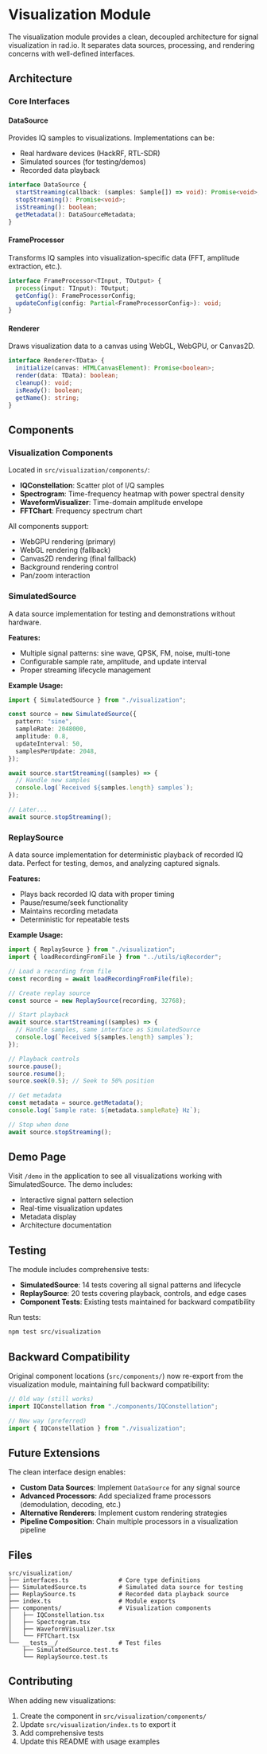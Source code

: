 # Visualization Module

The visualization module provides a clean, decoupled architecture for signal visualization in rad.io. It separates data sources, processing, and rendering concerns with well-defined interfaces.

## Architecture

### Core Interfaces

#### DataSource

Provides IQ samples to visualizations. Implementations can be:

- Real hardware devices (HackRF, RTL-SDR)
- Simulated sources (for testing/demos)
- Recorded data playback

```typescript
interface DataSource {
  startStreaming(callback: (samples: Sample[]) => void): Promise<void>;
  stopStreaming(): Promise<void>;
  isStreaming(): boolean;
  getMetadata(): DataSourceMetadata;
}
```

#### FrameProcessor

Transforms IQ samples into visualization-specific data (FFT, amplitude extraction, etc.).

```typescript
interface FrameProcessor<TInput, TOutput> {
  process(input: TInput): TOutput;
  getConfig(): FrameProcessorConfig;
  updateConfig(config: Partial<FrameProcessorConfig>): void;
}
```

#### Renderer

Draws visualization data to a canvas using WebGL, WebGPU, or Canvas2D.

```typescript
interface Renderer<TData> {
  initialize(canvas: HTMLCanvasElement): Promise<boolean>;
  render(data: TData): boolean;
  cleanup(): void;
  isReady(): boolean;
  getName(): string;
}
```

## Components

### Visualization Components

Located in `src/visualization/components/`:

- **IQConstellation**: Scatter plot of I/Q samples
- **Spectrogram**: Time-frequency heatmap with power spectral density
- **WaveformVisualizer**: Time-domain amplitude envelope
- **FFTChart**: Frequency spectrum chart

All components support:

- WebGPU rendering (primary)
- WebGL rendering (fallback)
- Canvas2D rendering (final fallback)
- Background rendering control
- Pan/zoom interaction

### SimulatedSource

A data source implementation for testing and demonstrations without hardware.

**Features:**

- Multiple signal patterns: sine wave, QPSK, FM, noise, multi-tone
- Configurable sample rate, amplitude, and update interval
- Proper streaming lifecycle management

**Example Usage:**

```typescript
import { SimulatedSource } from "./visualization";

const source = new SimulatedSource({
  pattern: "sine",
  sampleRate: 2048000,
  amplitude: 0.8,
  updateInterval: 50,
  samplesPerUpdate: 2048,
});

await source.startStreaming((samples) => {
  // Handle new samples
  console.log(`Received ${samples.length} samples`);
});

// Later...
await source.stopStreaming();
```

### ReplaySource

A data source implementation for deterministic playback of recorded IQ data. Perfect for testing, demos, and analyzing captured signals.

**Features:**

- Plays back recorded IQ data with proper timing
- Pause/resume/seek functionality
- Maintains recording metadata
- Deterministic for repeatable tests

**Example Usage:**

```typescript
import { ReplaySource } from "./visualization";
import { loadRecordingFromFile } from "../utils/iqRecorder";

// Load a recording from file
const recording = await loadRecordingFromFile(file);

// Create replay source
const source = new ReplaySource(recording, 32768);

// Start playback
await source.startStreaming((samples) => {
  // Handle samples, same interface as SimulatedSource
  console.log(`Received ${samples.length} samples`);
});

// Playback controls
source.pause();
source.resume();
source.seek(0.5); // Seek to 50% position

// Get metadata
const metadata = source.getMetadata();
console.log(`Sample rate: ${metadata.sampleRate} Hz`);

// Stop when done
await source.stopStreaming();
```

## Demo Page

Visit `/demo` in the application to see all visualizations working with SimulatedSource. The demo includes:

- Interactive signal pattern selection
- Real-time visualization updates
- Metadata display
- Architecture documentation

## Testing

The module includes comprehensive tests:

- **SimulatedSource**: 14 tests covering all signal patterns and lifecycle
- **ReplaySource**: 20 tests covering playback, controls, and edge cases
- **Component Tests**: Existing tests maintained for backward compatibility

Run tests:

```bash
npm test src/visualization
```

## Backward Compatibility

Original component locations (`src/components/`) now re-export from the visualization module, maintaining full backward compatibility:

```typescript
// Old way (still works)
import IQConstellation from "./components/IQConstellation";

// New way (preferred)
import { IQConstellation } from "./visualization";
```

## Future Extensions

The clean interface design enables:

- **Custom Data Sources**: Implement `DataSource` for any signal source
- **Advanced Processors**: Add specialized frame processors (demodulation, decoding, etc.)
- **Alternative Renderers**: Implement custom rendering strategies
- **Pipeline Composition**: Chain multiple processors in a visualization pipeline

## Files

```text
src/visualization/
├── interfaces.ts              # Core type definitions
├── SimulatedSource.ts         # Simulated data source for testing
├── ReplaySource.ts            # Recorded data playback source
├── index.ts                   # Module exports
├── components/                # Visualization components
│   ├── IQConstellation.tsx
│   ├── Spectrogram.tsx
│   ├── WaveformVisualizer.tsx
│   └── FFTChart.tsx
└── __tests__/                 # Test files
    ├── SimulatedSource.test.ts
    └── ReplaySource.test.ts
```

## Contributing

When adding new visualizations:

1. Create the component in `src/visualization/components/`
2. Update `src/visualization/index.ts` to export it
3. Add comprehensive tests
4. Update this README with usage examples
